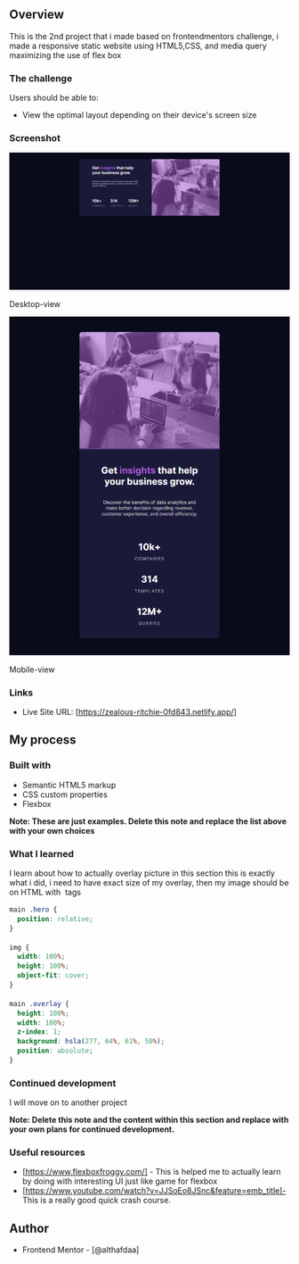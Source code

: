 ## Overview

This is the 2nd project that i made based on frontendmentors challenge, i made a responsive static website using HTML5,CSS, and media query
maximizing the use of flex box

### The challenge

Users should be able to:

- View the optimal layout depending on their device's screen size

### Screenshot

![](./screenshot.jpg)

Desktop-view

![](./screenshot2.jpg)

Mobile-view

### Links

- Live Site URL: [https://zealous-ritchie-0fd843.netlify.app/]

## My process

### Built with

- Semantic HTML5 markup
- CSS custom properties
- Flexbox

**Note: These are just examples. Delete this note and replace the list above with your own choices**

### What I learned

I learn about how to actually overlay picture in this section this is exactly what i did, i need to have exact size of my overlay, then my image should be on HTML with <img> tags

```css
main .hero {
  position: relative;
}

img {
  width: 100%;
  height: 100%;
  object-fit: cover;
}

main .overlay {
  height: 100%;
  width: 100%;
  z-index: 1;
  background: hsla(277, 64%, 61%, 50%);
  position: absolute;
}
```

### Continued development

I will move on to another project

**Note: Delete this note and the content within this section and replace with your own plans for continued development.**

### Useful resources

- [https://www.flexboxfroggy.com/] - This is helped me to actually learn by doing with interesting UI just like game for flexbox
- [https://www.youtube.com/watch?v=JJSoEo8JSnc&feature=emb_title]- This is a really good quick crash course.

## Author

- Frontend Mentor - [@althafdaa]
